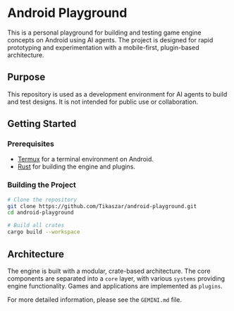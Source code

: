 # Android Playground

This is a personal playground for building and testing game engine concepts on Android using AI agents. The project is designed for rapid prototyping and experimentation with a mobile-first, plugin-based architecture.

## Purpose

This repository is used as a development environment for AI agents to build and test designs. It is not intended for public use or collaboration.

## Getting Started

### Prerequisites

- [Termux](https://termux.com/) for a terminal environment on Android.
- [Rust](https://rustup.rs/) for building the engine and plugins.

### Building the Project

```bash
# Clone the repository
git clone https://github.com/Tikaszar/android-playground.git
cd android-playground

# Build all crates
cargo build --workspace
```

## Architecture

The engine is built with a modular, crate-based architecture. The core components are separated into a `core` layer, with various `systems` providing engine functionality. Games and applications are implemented as `plugins`.

For more detailed information, please see the `GEMINI.md` file.

